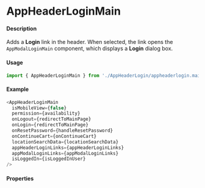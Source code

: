 # AppHeaderLoginMain

#### Description

Adds a **Login** link in the header. When selected, the link opens the `AppModalLoginMain` component, which displays a **Login** dialog box.

#### Usage

```js
import { AppHeaderLoginMain } from './AppHeaderLogin/appheaderlogin.main';
```

#### Example

```js
<AppHeaderLoginMain
  isMobileView={false}
  permission={availability}
  onLogout={redirectToMainPage}
  onLogin={redirectToMainPage}
  onResetPassword={handleResetPassword}
  onContinueCart={onContinueCart}
  locationSearchData={locationSearchData}
  appHeaderLoginLinks={appHeaderLoginLinks}
  appModalLoginLinks={appModalLoginLinks}
  isLoggedIn={isLoggedInUser}
/>
```

#### Properties

<!-- PROPS -->
